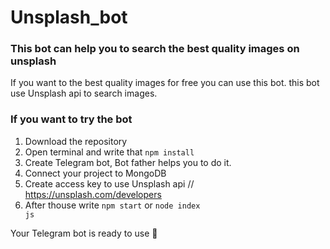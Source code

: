 # Unsplash_bot
### This bot can help you to search the best quality images on unsplash

If you want to the best quality images for free you can use this bot.
this bot use Unsplash api to search images.

### If you want to try the bot 
1. Download the repository
2. Open terminal and write that <code>npm install</code>
3. Create Telegram bot, Bot father helps you to do it.
4. Connect your project to MongoDB
5. Create access key to use Unsplash api  // https://unsplash.com/developers
3. After thouse write <code>npm start</code> or  <code>node index js</code>

Your Telegram bot is ready to use 🎉
